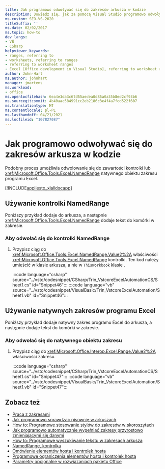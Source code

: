 ```yaml
---
title: Jak programowo odwoływać się do zakresów arkusza w kodzie
description: Dowiedz się, jak za pomocą Visual Studio programowo odwoływać się do zawartości kontrolki NamedRange lub natywnego obiektu zakresu programu Excel w arkuszu programu Microsoft Excel.
ms.custom: SEO-VS-2020
titleSuffix: ''
ms.date: 02/02/2017
ms.topic: how-to
dev_langs:
- VB
- CSharp
helpviewer_keywords:
- ranges, referring to
- worksheets, referring to ranges
- referring to worksheet ranges
- Excel [Office development in Visual Studio], referring to worksheet ranges
author: John-Hart
ms.author: johnhart
manager: jmartens
ms.workload:
- office
ms.openlocfilehash: 6ea4e3da3c67d55aedea0d85a0a35b8ed2cf93b6
ms.sourcegitcommit: 4b40aac584991cc2eb2186c3e4f4a7fcd522f607
ms.translationtype: MT
ms.contentlocale: pl-PL
ms.lasthandoff: 04/21/2021
ms.locfileid: "107827087"
---
```

# <a name="how-to-programmatically-refer-to-worksheet-ranges-in-code"></a>Jak programowo odwoływać się do zakresów arkusza w kodzie
  Podobny proces umożliwia odwołowanie się do zawartości kontrolki lub <xref:Microsoft.Office.Tools.Excel.NamedRange> natywnego obiektu zakresu programu Excel.

 [!INCLUDE[appliesto_xlalldocapp](../vsto/includes/appliesto-xlalldocapp-md.md)]

## <a name="use-a-namedrange-control"></a>Używanie kontrolki NamedRange
 Poniższy przykład dodaje do arkusza, a następnie <xref:Microsoft.Office.Tools.Excel.NamedRange> dodaje tekst do komórki w zakresie.

### <a name="to-refer-to-a-namedrange-control"></a>Aby odwołać się do kontrolki NamedRange

1. Przypisz ciąg do <xref:Microsoft.Office.Tools.Excel.NamedRange.Value2%2A> właściwości <xref:Microsoft.Office.Tools.Excel.NamedRange> kontrolki. Ten kod należy umieścić w klasie arkusza, a nie w `ThisWorkbook` klasie .

     :::code language="csharp" source="../vsto/codesnippet/CSharp/Trin_VstcoreExcelAutomationCS/Sheet1.cs" id="Snippet46":::
     :::code language="vb" source="../vsto/codesnippet/VisualBasic/Trin_VstcoreExcelAutomation/Sheet1.vb" id="Snippet46":::

## <a name="use-native-excel-ranges"></a>Używanie natywnych zakresów programu Excel
 Poniższy przykład dodaje natywny zakres programu Excel do arkusza, a następnie dodaje tekst do komórki w zakresie.

### <a name="to-refer-to-a-native-range-object"></a>Aby odwołać się do natywnego obiektu zakresu

1. Przypisz ciąg do <xref:Microsoft.Office.Interop.Excel.Range.Value2%2A> właściwości zakresu.

     :::code language="csharp" source="../vsto/codesnippet/CSharp/Trin_VstcoreExcelAutomationCS/Sheet1.cs" id="Snippet47":::
     :::code language="vb" source="../vsto/codesnippet/VisualBasic/Trin_VstcoreExcelAutomation/Sheet1.vb" id="Snippet47":::

## <a name="see-also"></a>Zobacz też
- [Praca z zakresami](../vsto/working-with-ranges.md)
- [Jak programowo sprawdzać pisownię w arkuszach](../vsto/how-to-programmatically-check-spelling-in-worksheets.md)
- [How to: Programowe stosowanie stylów do zakresów w skoroszytach](../vsto/how-to-programmatically-apply-styles-to-ranges-in-workbooks.md)
- [Jak programowo automatycznie wypełniać zakresy przyrostowo zmieniającymi się danymi](../vsto/how-to-programmatically-automatically-fill-ranges-with-incrementally-changing-data.md)
- [How to: Programowe wyszukiwanie tekstu w zakresach arkusza](../vsto/how-to-programmatically-search-for-text-in-worksheet-ranges.md)
- [NamedRange, kontrolka](../vsto/namedrange-control.md)
- [Omówienie elementów hosta i kontrolek hosta](../vsto/host-items-and-host-controls-overview.md)
- [Programowe ograniczenia elementów hosta i kontrolek hosta](../vsto/programmatic-limitations-of-host-items-and-host-controls.md)
- [Parametry opcjonalne w rozwiązaniach pakietu Office](../vsto/optional-parameters-in-office-solutions.md)
